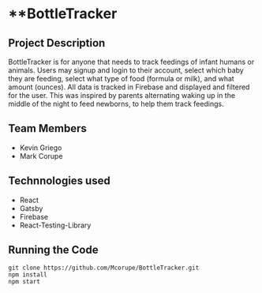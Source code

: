 #  **BottleTracker 

## Project Description
BottleTracker is for anyone that needs to track feedings of infant humans or animals.
Users may signup and login to their account, select which baby they are feeding, select what type of food (formula or milk), and what amount (ounces).
All data is tracked in Firebase and displayed and filtered for the user. This was inspired by parents alternating waking up in the middle of the night to feed newborns, to help them track feedings.

## Team Members
* Kevin Griego
* Mark Corupe


## Technnologies used
* React
* Gatsby
* Firebase
* React-Testing-Library



## Running the Code
```
git clone https://github.com/Mcorupe/BottleTracker.git
npm install
npm start
```
